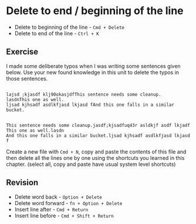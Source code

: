 Delete to end / beginning of the line
======================================

* Delete to beginning of the line - `Cmd + Delete`
* Delete to end of the line - `Ctrl + K`


Exercise
---------

I made some deliberate typos when I was writing some sentences given below.
Use your new found knowledge in this unit to delete the typos in those
sentences.

```

lajsd ;kjasdf klj90okasjdfThis sentence needs some cleanup.
lasdnThis one as well.
ljsad kjhsadf asdlkfjasd lkjasd fAnd this one falls in a similar bucket.

```

```

This sentence needs some cleanup.jasdf;kjsadfuq43r asldkjf asdf lkjadf
This one as well.lasdn
And this one falls in a similar bucket.ljsad kjhsadf asdlkfjasd lkjasd f

```

Create a new file with `Cmd + N`, copy and paste the contents of this file and
then delete all the lines one by one using the shortcuts you learned in this
chapter. (select all, copy and paste have usual system level shortcuts)


Revision
---------

* Delete word back - `Option + Delete`
* Delete word forward - `fn + Option + Delete`
* Insert line after - `Cmd + Return`
* Insert line before - `Cmd + Shift + Return`
